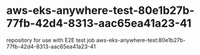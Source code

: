 # aws-eks-anywhere-test-80e1b27b-77fb-42d4-8313-aac65ea41a23-41
repository for use with E2E test job aws-eks-anywhere-test:80e1b27b-77fb-42d4-8313-aac65ea41a23-41
